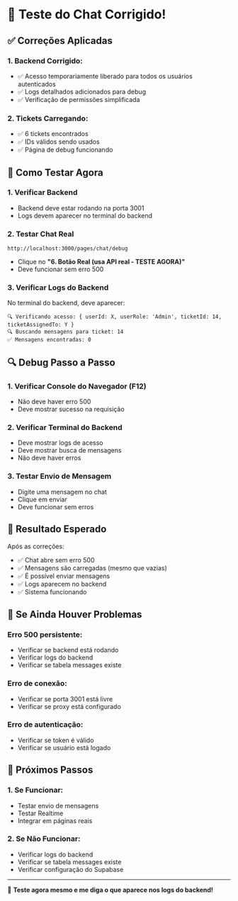 # 🎉 Teste do Chat Corrigido!

## ✅ **Correções Aplicadas**

### **1. Backend Corrigido:**
- ✅ Acesso temporariamente liberado para todos os usuários autenticados
- ✅ Logs detalhados adicionados para debug
- ✅ Verificação de permissões simplificada

### **2. Tickets Carregando:**
- ✅ 6 tickets encontrados
- ✅ IDs válidos sendo usados
- ✅ Página de debug funcionando

## 🚀 **Como Testar Agora**

### **1. Verificar Backend**
- Backend deve estar rodando na porta 3001
- Logs devem aparecer no terminal do backend

### **2. Testar Chat Real**
```
http://localhost:3000/pages/chat/debug
```
- Clique no **"6. Botão Real (usa API real - TESTE AGORA)"**
- Deve funcionar sem erro 500

### **3. Verificar Logs do Backend**
No terminal do backend, deve aparecer:
```
🔍 Verificando acesso: { userId: X, userRole: 'Admin', ticketId: 14, ticketAssignedTo: Y }
🔍 Buscando mensagens para ticket: 14
✅ Mensagens encontradas: 0
```

## 🔍 **Debug Passo a Passo**

### **1. Verificar Console do Navegador (F12)**
- Não deve haver erro 500
- Deve mostrar sucesso na requisição

### **2. Verificar Terminal do Backend**
- Deve mostrar logs de acesso
- Deve mostrar busca de mensagens
- Não deve haver erros

### **3. Testar Envio de Mensagem**
- Digite uma mensagem no chat
- Clique em enviar
- Deve funcionar sem erros

## 🎯 **Resultado Esperado**

Após as correções:
- ✅ Chat abre sem erro 500
- ✅ Mensagens são carregadas (mesmo que vazias)
- ✅ É possível enviar mensagens
- ✅ Logs aparecem no backend
- ✅ Sistema funcionando

## 🔧 **Se Ainda Houver Problemas**

### **Erro 500 persistente:**
- Verificar se backend está rodando
- Verificar logs do backend
- Verificar se tabela messages existe

### **Erro de conexão:**
- Verificar se porta 3001 está livre
- Verificar se proxy está configurado

### **Erro de autenticação:**
- Verificar se token é válido
- Verificar se usuário está logado

## 🚀 **Próximos Passos**

### **1. Se Funcionar:**
- Testar envio de mensagens
- Testar Realtime
- Integrar em páginas reais

### **2. Se Não Funcionar:**
- Verificar logs do backend
- Verificar se tabela messages existe
- Verificar configuração do Supabase

---

🎉 **Teste agora mesmo e me diga o que aparece nos logs do backend!**
